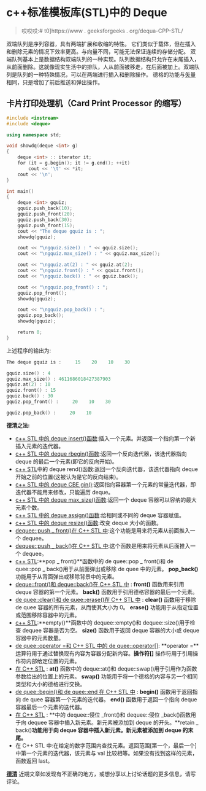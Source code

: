 # c++标准模板库(STL)中的 Deque

> 哎哎哎:# t0]https://www . geeksforgeeks . org/dequa-CPP-STL/

双端队列是序列容器，具有两端扩展和收缩的特性。
它们类似于载体，但在插入和删除元素的情况下效率更高。与向量不同，可能无法保证连续的存储分配。
双端队列基本上是数据结构双端队列的一种实现。队列数据结构只允许在末尾插入，从前面删除。这就像现实生活中的排队，人从前面被移走，在后面被加上。双端队列是队列的一种特殊情况，可以在两端进行插入和删除操作。
德格的功能与[矢量](https://www.geeksforgeeks.org/vector-in-cpp-stl/)相同，只是增加了前后推送和弹出操作。

## 卡片打印处理机（Card Print Processor 的缩写）

```cpp
#include <iostream>
#include <deque>

using namespace std;

void showdq(deque <int> g)
{
    deque <int> :: iterator it;
    for (it = g.begin(); it != g.end(); ++it)
        cout << '\t' << *it;
    cout << '\n';
}

int main()
{
    deque <int> gquiz;
    gquiz.push_back(10);
    gquiz.push_front(20);
    gquiz.push_back(30);
    gquiz.push_front(15);
    cout << "The deque gquiz is : ";
    showdq(gquiz);

    cout << "\ngquiz.size() : " << gquiz.size();
    cout << "\ngquiz.max_size() : " << gquiz.max_size();

    cout << "\ngquiz.at(2) : " << gquiz.at(2);
    cout << "\ngquiz.front() : " << gquiz.front();
    cout << "\ngquiz.back() : " << gquiz.back();

    cout << "\ngquiz.pop_front() : ";
    gquiz.pop_front();
    showdq(gquiz);

    cout << "\ngquiz.pop_back() : ";
    gquiz.pop_back();
    showdq(gquiz);

    return 0;
}
```

上述程序的输出为:

```cpp
The deque gquiz is :     15    20    10    30

gquiz.size() : 4
gquiz.max_size() : 4611686018427387903
gquiz.at(2) : 10
gquiz.front() : 15
gquiz.back() : 30
gquiz.pop_front() :     20    10    30

gquiz.pop_back() :     20    10
```

**德清之法:**

*   [c++ STL 中的 deque insert()函数](https://www.geeksforgeeks.org/deque-insert-function-in-c-stl/):插入一个元素。并返回一个指向第一个新插入元素的迭代器。
*   [c++ STL 中的 deque rbegin()函数](https://www.geeksforgeeks.org/deque-rbegin-function-in-c-stl/):返回一个反向迭代器，该迭代器指向 deque 的最后一个元素(即它的反向开始)。
*   [c++ STL](https://www.geeksforgeeks.org/deque-rend-function-in-c-stl/)中的 deque rend()函数:返回一个反向迭代器，该迭代器指向 deque 开始之前的位置(这被认为是它的反向结束)。
*   [c++ STL 中的 deque CBE gin()](https://www.geeksforgeeks.org/deque-cbegin-in-c-stl/):返回指向容器第一个元素的常量迭代器，即迭代器不能用来修改，只能遍历 deque。
*   [c++ STL 中的 deque max_size()函数](https://www.geeksforgeeks.org/deque-max_size-function-in-c-stl/):返回一个 deque 容器可以容纳的最大元素个数。
*   [c++ STL 中的 deque assign()函数](https://www.geeksforgeeks.org/deque-assign-function-in-c-stl/):给相同或不同的 deque 容器赋值。
*   [c++ STL 中的 deque resize()函数](https://www.geeksforgeeks.org/deque-resize-function-in-c-stl/):改变 deque 大小的函数。
*   [dequee::push _ front()在 C++ STL 中](https://www.geeksforgeeks.org/dequepush_front-c-stl/):这个功能是用来将元素从前面推入一个 dequee。
*   [dequee::push _ back()在 C++ STL 中](https://www.geeksforgeeks.org/dequepush_back-c-stl/):这个函数是用来将元素从后面推入一个 dequee。
*   [c++ STL](https://www.geeksforgeeks.org/dequepop_front-dequepop_back-c-stl/):**pop _ front()**函数中的 de quee::pop _ front()和 de quee::pop _ back()用于从前面弹出或移除 de quee 中的元素。 **pop_back()** 功能用于从背面弹出或移除背景中的元素。
*   [deque::front()和 deque::back()在 C++ STL 中](https://www.geeksforgeeks.org/dequefront-dequeback-c-stl/) : **front()** 函数用来引用 deque 容器的第一个元素。 **back()** 函数用于引用德格容器的最后一个元素。
*   [de quee::clear()和 de quee::erase()在 C++ STL 中](https://www.geeksforgeeks.org/dequeclear-dequeerase-c-stl/) : **clear()** 函数用于移除 de quee 容器的所有元素，从而使其大小为 0。 **erase()** 功能用于从指定位置或范围移除容器中的元素。
*   [c++ STL](https://www.geeksforgeeks.org/dequeempty-dequesize-c-stl/):**empty()**函数中的 dequee::empty()和 dequee::size()用于检查 dequee 容器是否为空。 **size()** 函数用于返回 deque 容器的大小或 deque 容器中的元素数量。
*   [de quee::operator =和 C++ STL 中的 de quee::operator[]](https://www.geeksforgeeks.org/dequeoperator-dequeoperator-c-stl/):
    **operator =**运算符用于通过替换现有内容为容器分配新内容。**操作符[]** 操作符用于引用操作符内部给定位置的元素。
*   [在 C++ STL](https://www.geeksforgeeks.org/dequeat-dequeswap-c-stl/) : **at()** 函数中的 deque::at()和 deque::swap()用于引用作为函数参数给出的位置上的元素。 **swap()** 功能用于将一个德格的内容与另一个相同类型和大小的德格进行交换。
*   [de quee::begin()和 de quee::end 在 C++ STL 中](https://www.geeksforgeeks.org/dequebegin-dequeend-c-stl/) : **begin()** 函数用于返回指向 de quee 容器第一个元素的迭代器。 **end()** 函数用于返回一个指向 deque 容器最后一个元素的迭代器。
*   [在 C++ STL](https://www.geeksforgeeks.org/deque-emplace_front-deque-emplace_back-cpp-stl/) : **中的 dequee::侵位 _front()和 dequee::侵位 _back()函数用于向 dequee 容器中插入新元素。新元素被添加到 deque 的开头。**retain _ back()**功能用于向 deque 容器中插入新元素。新元素被添加到 deque 的末尾。**
*   在 C++ STL 中:在给定的数字范围内查找元素。返回范围[第一个，最后一个]中第一个元素的迭代器，该元素与 val 比较相等。如果没有找到这样的元素，函数返回 last。

[**德清**](https://www.geeksforgeeks.org/tag/cpp-deque/)
近期文章如发现有不正确的地方，或想分享以上讨论话题的更多信息，请写评论。